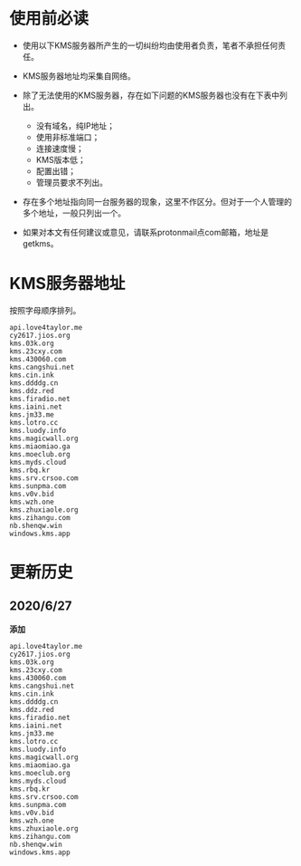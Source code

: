 # 使用前必读
- 使用以下KMS服务器所产生的一切纠纷均由使用者负责，笔者不承担任何责任。

- KMS服务器地址均采集自网络。

- 除了无法使用的KMS服务器，存在如下问题的KMS服务器也没有在下表中列出。
  - 没有域名，纯IP地址；
  - 使用非标准端口；
  - 连接速度慢；
  - KMS版本低；
  - 配置出错；
  - 管理员要求不列出。

- 存在多个地址指向同一台服务器的现象，这里不作区分。但对于一个人管理的多个地址，一般只列出一个。

- 如果对本文有任何建议或意见，请联系protonmail点com邮箱，地址是getkms。


# KMS服务器地址
按照字母顺序排列。
```
api.love4taylor.me
cy2617.jios.org
kms.03k.org
kms.23cxy.com
kms.430060.com
kms.cangshui.net
kms.cin.ink
kms.ddddg.cn
kms.ddz.red
kms.firadio.net
kms.iaini.net
kms.jm33.me
kms.lotro.cc
kms.luody.info
kms.magicwall.org
kms.miaomiao.ga
kms.moeclub.org
kms.myds.cloud
kms.rbq.kr
kms.srv.crsoo.com
kms.sunpma.com
kms.v0v.bid
kms.wzh.one
kms.zhuxiaole.org
kms.zihangu.com
nb.shenqw.win
windows.kms.app
```
# 更新历史
## 2020/6/27
**添加**
```
api.love4taylor.me
cy2617.jios.org
kms.03k.org
kms.23cxy.com
kms.430060.com
kms.cangshui.net
kms.cin.ink
kms.ddddg.cn
kms.ddz.red
kms.firadio.net
kms.iaini.net
kms.jm33.me
kms.lotro.cc
kms.luody.info
kms.magicwall.org
kms.miaomiao.ga
kms.moeclub.org
kms.myds.cloud
kms.rbq.kr
kms.srv.crsoo.com
kms.sunpma.com
kms.v0v.bid
kms.wzh.one
kms.zhuxiaole.org
kms.zihangu.com
nb.shenqw.win
windows.kms.app
```